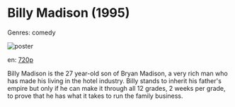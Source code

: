 # Billy Madison (1995)

Genres: comedy

![poster](http://image.tmdb.org/t/p/w500/5mP8F0NYSVrwrlWRCSD4uywMNnX.jpg)

en:
  [720p](magnet:?xt=urn:btih:7B69B3F0280473ABCACD70AC105E8FD22024AE51&tr=udp://glotorrents.pw:6969/announce&tr=udp://tracker.opentrackr.org:1337/announce&tr=udp://torrent.gresille.org:80/announce&tr=udp://tracker.openbittorrent.com:80&tr=udp://tracker.coppersurfer.tk:6969&tr=udp://tracker.leechers-paradise.org:6969&tr=udp://p4p.arenabg.ch:1337&tr=udp://tracker.internetwarriors.net:1337)
  


Billy Madison is the 27 year-old son of Bryan Madison, a very rich man who has made his living in the hotel industry. Billy stands to inherit his father's empire but only if he can make it through all 12 grades, 2 weeks per grade, to prove that he has what it takes to run the family business.